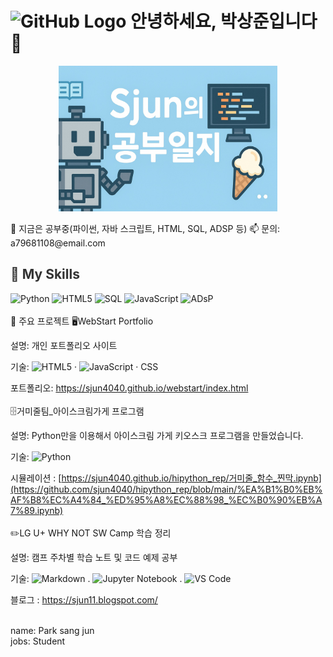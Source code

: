 # <img src="https://github.githubassets.com/images/modules/logos_page/GitHub-Mark.png" alt="GitHub Logo" width="40" height="40" /> 안녕하세요, 박상준입니다 👋

<p align="center">
  <img src="blog_banner.jpg" alt="Cover" width="350" style="max-width: 100%; height: auto;" />
</p>
🔭 지금은 공부중(파이썬, 자바 스크립트, HTML, SQL, ADSP 등)  
📫 문의: a79681108@email.com  

<h2 style="color:#333333;">🚀 My Skills</h2>

![Python](https://img.shields.io/badge/Python-3776AB?logo=python&logoColor=ffffff)
![HTML5](https://img.shields.io/badge/HTML5-E34F26?logo=html5&logoColor=ffffff)
![SQL](https://img.shields.io/badge/SQL-336791?logo=postgresql&logoColor=white)
![JavaScript](https://img.shields.io/badge/JavaScript-F7DF1E?logo=javascript&logoColor=black)
![ADsP](https://img.shields.io/badge/ADsP-008080?logoColor=white)
<br>
<br>
🔧 주요 프로젝트
🖥️WebStart Portfolio

설명: 개인 포트폴리오 사이트

기술: ![HTML5](https://img.shields.io/badge/HTML5-E34F26?logo=html5&logoColor=ffffff) · ![JavaScript](https://img.shields.io/badge/JavaScript-F7DF1E?logo=javascript&logoColor=black) · CSS

포트폴리오: https://sjun4040.github.io/webstart/index.html
<br>
<br>
🗄️거미줄팀_아이스크림가게 프로그램

설명: Python만을 이용해서 아이스크림 가게 키오스크 프로그램을 만들었습니다.

기술: ![Python](https://img.shields.io/badge/Python-3776AB?logo=python&logoColor=ffffff)

시뮬레이션 :  [https://sjun4040.github.io/hipython_rep/거미줄_함수_찐막.ipynb](https://github.com/sjun4040/hipython_rep/blob/main/%EA%B1%B0%EB%AF%B8%EC%A4%84_%ED%95%A8%EC%88%98_%EC%B0%90%EB%A7%89.ipynb)
<br>
<br>
✏️LG U+ WHY NOT SW Camp 학습 정리

설명: 캠프 주차별 학습 노트 및 코드 예제 공부

기술: ![Markdown](https://img.shields.io/badge/Markdown-000000?logo=markdown&logoColor=white) . ![Jupyter Notebook](https://img.shields.io/badge/Jupyter%20Notebook-F37626?logo=jupyter&logoColor=white) . ![VS Code](https://img.shields.io/badge/VS%20Code-007ACC?logo=visualstudiocode&logoColor=white)


블로그 : https://sjun11.blogspot.com/




<br>
name: Park sang jun<br>
jobs: Student<br>


